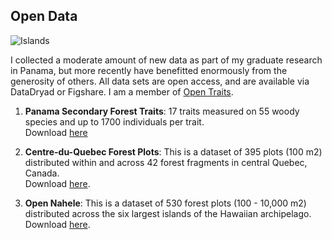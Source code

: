 ## Open Data  
![Islands](/images/ElJiral_paisaje_b_w3_2.png)  

I collected a moderate amount of new data as part of my graduate research in Panama, but more recently 
have benefitted enormously from the generosity of others. All data sets are open access, and are available via 
DataDryad or Figshare. I am a member of
[Open Traits](https://opentraits.org).   

1. __Panama Secondary Forest Traits__: 17 traits measured on 55 woody species and up to 1700 individuals per trait.  
   Download [here](https://figshare.com/articles/Functional_Leaf_Traits_55_spp_in_central_Panama_/1402253)    
   
2. __Centre-du-Quebec Forest Plots__: This is a dataset of 395 plots (100 m2) distributed within and across 42 forest fragments in central Quebec, Canada.  
   Download [here](https://figshare.com/articles/Centre_du_Quebec_Forest_Plots/10325681). 
   
3. __Open Nahele__: This is a dataset of 530 forest plots (100 - 10,000 m2) distributed across the six largest islands of the Hawaiian archipelago.  
   Download [here](https://doi.org/10.5061/dryad.1kk02qr).

